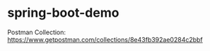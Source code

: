 # spring-boot-demo

Postman Collection:
https://www.getpostman.com/collections/8e43fb392ae0284c2bbf
